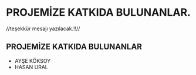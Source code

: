 # PROJEMİZE KATKIDA BULUNANLAR.  
//teşekkür mesajı yazılacak.!!//

## PROJEMİZE KATKIDA BULUNANLAR
- AYŞE KÖKSOY
- HASAN URAL